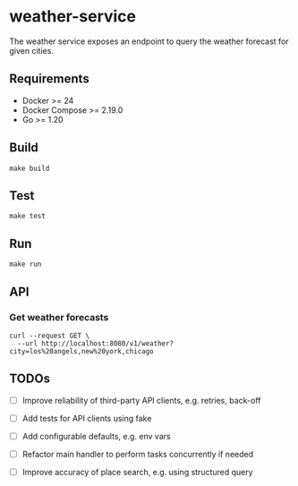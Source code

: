 # weather-service

 The weather service exposes an endpoint to query the weather forecast for given cities.

## Requirements

* Docker >= 24
* Docker Compose >= 2.19.0
* Go >= 1.20

## Build

```shell
make build
```

## Test

```shell
make test
```

## Run

```shell
make run
```

## API

### Get weather forecasts

```shell
curl --request GET \
  --url http://localhost:8080/v1/weather?city=los%20angels,new%20york,chicago 
```

## TODOs

- [ ] Improve reliability of third-party API clients, e.g. retries, back-off
- [ ] Add tests for API clients using fake
- [ ] Add configurable defaults, e.g. env vars
- [ ] Refactor main handler to perform tasks concurrently if needed
- [ ] Improve accuracy of place search, e.g. using structured query

